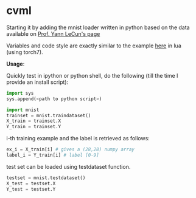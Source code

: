 cvml
==============
Starting it by adding the mnist loader written in python based on the data available on [Prof. Yann LeCun's page](http://yann.lecun.com/exdb/mnist/)

Variables and code style are exactly similar to the example [here](https://github.com/andresy/mnist) in lua (using torch7).

<b>Usage</b>:

Quickly test in ipython or python shell, do the following (till the time I provide an install script):

```python
import sys
sys.append(<path to python script>)

import mnist
trainset = mnist.traindataset()
X_train = trainset.X
Y_train = trainset.Y
```
i-th training example and the label is retrieved as follows:
```python
ex_i = X_train[i] # gives a (28,28) numpy array
label_i = Y_train[i] # label [0-9]
```
test set can be loaded using testdataset function.

```python
testset = mnist.testdataset()
X_test = testset.X
Y_test = testset.Y
```

